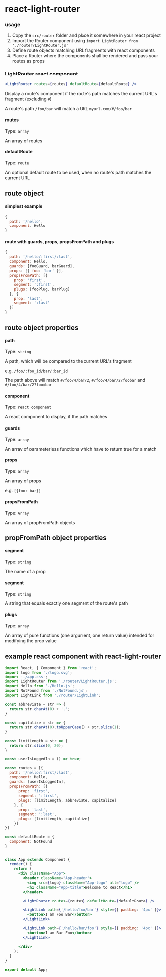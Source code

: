 # react-light-router

### usage
1. Copy the `src/router` folder and place it somewhere in your react project
2. Import the Router component using `import LightRouter from './router/LightRouter.js'`
3. Define route objects matching URL fragments with react components
3. Place a Router where the components shall be rendered and pass your routes as props

### LightRouter react component
```jsx
<LightRouter routes={routes} defaultRoute={defaultRoute} />
```
Display a route's component if the route's path matches the current URL's fragment (excluding `#`)

A route's path `/foo/bar` will match a URL `myurl.com/#/foo/bar`

#### routes
Type: `array`

An array of routes

#### defaultRoute
Type: `route`

An optional default route to be used, when no route's path matches the current URL

## route object

#### simplest example
```jsx
{
  path: '/hello',
  component: Hello
}
```

#### route with guards, props, propsFromPath and plugs
```jsx
{
  path: '/hello/:first/:last',
  component: Hello,
  guards: [fooGuard, barGuard],
  props: [{ foo: 'bar' }],
  propsFromPath: [{
    prop: 'first',
    segment: ':first',
    plugs: [fooPlug, barPlug]
  }, {
    prop: 'last',
    segment: ':last'
  }]
}
```

## route object properties

#### path
Type: `string`

A path, which will be compared to the current URL's fragment

e.g. `/foo/:foo_id/bar/:bar_id`

The path above will match `#/foo/4/bar/2`, `#/foo/4/bar/2/foobar` and `#/foo/4/bar/2?foo=bar`

#### component
Type: `react component`

A react component to display, if the path matches

#### guards
Type: `array`

An array of parameterless functions which have to return true for a match

#### props
Type: `array`

An array of props

e.g. `[{foo: bar}]`

#### propsFromPath
Type: `Array`

An array of propFromPath objects


## propFromPath object properties

#### segment
Type: `string`

The name of a prop

#### segment
Type: `string`

A string that equals exactly one segment of the route's path

#### plugs
Type: `array`

An array of pure functions (one argument, one return value) intended for modifying the prop value

## example react component with react-light-router

```jsx
import React, { Component } from 'react';
import logo from './logo.svg';
import './App.css';
import LightRouter from './router/LightRouter.js';
import Hello from './Hello.js';
import NotFound from './NotFound.js';
import LightLink from './router/LightLink';

const abbreviate = str => {
  return str.charAt(0) + '.';
}

const capitalize = str => {
  return str.charAt(0).toUpperCase() + str.slice(1);
}

const limitLength = str => {
  return str.slice(0, 20);
}

const userIsLoggedIn = () => true;

const routes = [{
  path: '/hello/:first/:last',
  component: Hello,
  guards: [userIsLoggedIn],
  propsFromPath: [{
      prop: 'first',
      segment: ':first',
      plugs: [limitLength, abbreviate, capitalize]
    }, {
      prop: 'last',
      segment: ':last',
      plugs: [limitLength, capitalize]
    }]
}]

const defaultRoute = {
  component: NotFound
}


class App extends Component {
  render() {
    return (
      <div className="App">
        <header className="App-header">
          <img src={logo} className="App-logo" alt="logo" />
          <h1 className="App-title">Welcome to React</h1>
        </header>
        
        <LightRouter routes={routes} defaultRoute={defaultRoute} />

        <LightLink path={'/hello/foo/bar'} style={{ padding: '4px' }}>
          <button>I am Foo Bar</button>
        </LightLink>

        <LightLink path={'/hello/bar/foo'} style={{ padding: '4px' }}>
          <button>I am Bar Foo</button>
        </LightLink>
        
      </div>
    );
  }
}

export default App;
```

